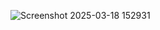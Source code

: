 ![Screenshot 2025-03-18 152931](https://github.com/user-attachments/assets/898ea486-a293-4e83-a959-4846bde190bf)
